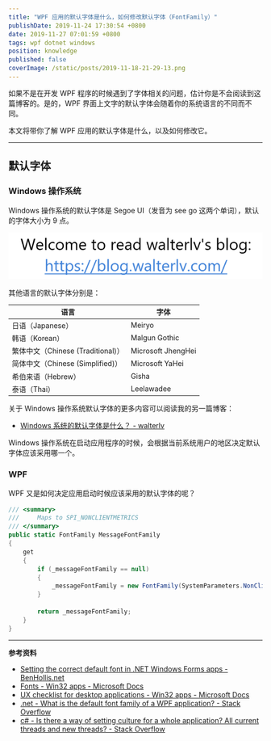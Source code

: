 ```yaml
---
title: "WPF 应用的默认字体是什么，如何修改默认字体（FontFamily）"
publishDate: 2019-11-24 17:30:54 +0800
date: 2019-11-27 07:01:59 +0800
tags: wpf dotnet windows
position: knowledge
published: false
coverImage: /static/posts/2019-11-18-21-29-13.png
---
```


如果不是在开发 WPF 程序的时候遇到了字体相关的问题，估计你是不会阅读到这篇博客的。是的，WPF 界面上文字的默认字体会随着你的系统语言的不同而不同。

本文将带你了解 WPF 应用的默认字体是什么，以及如何修改它。

---

<div id="toc"></div>

## 默认字体

### Windows 操作系统

Windows 操作系统的默认字体是 Segoe UI（发音为 see go 这两个单词），默认的字体大小为 9 点。

![Segoe UI](/static/posts/2019-11-18-21-29-13.png)

其他语言的默认字体分别是：

| 语言                              | 字体               |
| --------------------------------- | ------------------ |
| 日语（Japanese）                  | Meiryo             |
| 韩语（Korean）                    | Malgun Gothic      |
| 繁体中文（Chinese (Traditional)） | Microsoft JhengHei |
| 简体中文（Chinese (Simplified)）  | Microsoft YaHei    |
| 希伯来语（Hebrew）                | Gisha              |
| 泰语（Thai）                      | Leelawadee         |

关于 Windows 操作系统默认字体的更多内容可以阅读我的另一篇博客：

- [Windows 系统的默认字体是什么？ - walterlv](/post/windows-default-font-family)

Windows 操作系统在启动应用程序的时候，会根据当前系统用户的地区决定默认字体应该采用哪一个。

### WPF

WPF 又是如何决定应用启动时候应该采用的默认字体的呢？

```csharp
/// <summary>
///     Maps to SPI_NONCLIENTMETRICS
/// </summary>
public static FontFamily MessageFontFamily
{
    get
    {
        if (_messageFontFamily == null)
        {
            _messageFontFamily = new FontFamily(SystemParameters.NonClientMetrics.lfMessageFont.lfFaceName);
        }

        return _messageFontFamily;
    }
}
```

---

**参考资料**

- [Setting the correct default font in .NET Windows Forms apps - BenHollis.net](https://benhollis.net/blog/2007/04/11/setting-the-correct-default-font-in-net-windows-forms-apps/)
- [Fonts - Win32 apps - Microsoft Docs](https://docs.microsoft.com/en-us/windows/win32/uxguide/vis-fonts)
- [UX checklist for desktop applications - Win32 apps - Microsoft Docs](https://docs.microsoft.com/en-us/windows/win32/uxguide/top-violations)
- [.net - What is the default font family of a WPF application? - Stack Overflow](https://stackoverflow.com/q/4141877/6233938)
- [c# - Is there a way of setting culture for a whole application? All current threads and new threads? - Stack Overflow](https://stackoverflow.com/q/468791/6233938)

